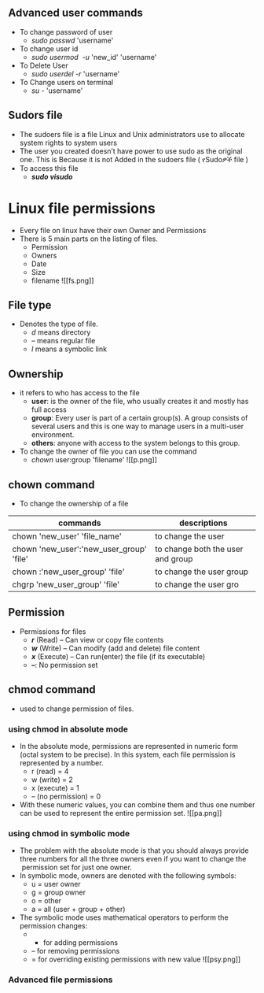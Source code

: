 ## Advanced user commands
- To change password of user
    - *sudo passwd* 'username'
- To change user id
    - *sudo usermod  -u* 'new_id' 'username'
- To Delete User
    - *sudo userdel -r* 'username'
- To Change users on terminal
    - *su -* 'username'

## Sudors file
- The sudoers file is a file Linux and Unix administrators use to allocate system rights to system users
- The user you created doesn’t have power to use sudo as the original one. This is Because it is not Added in the sudoers file ( የSudoዎች file )
- To access this file
    - ***sudo visudo***

# Linux file permissions 
- Every file on linux have their own Owner and Permissions
- There is 5 main parts on the listing of files.
    - Permission
    - Owners
    - Date
    - Size
    - filename
![[fs.png]]

## File type
- Denotes the type of file. 
    - *d* means directory
    - *–* means regular file
    - *l* means a symbolic link
## Ownership
- it refers to who has access to the file
    - **user**: is the owner of the file, who usually creates it and mostly has full access
    - **group**: Every user is part of a certain group(s). A group consists of several users and this is one way to manage users in a multi-user environment.
    - **others**: anyone with access to the system belongs to this group.
- To change the owner of file you can use the command
    - *chown* user:group 'filename'
![[p.png]]

## chown command
- To change the ownership of a file

| commands | descriptions |
| ---- | ---- |
| chown 'new_user'  'file_name' | to change the user |
| chown 'new_user':'new_user_group'  'file' | to change both the user and group  |
| chown :'new_user_group'  'file'    | to change the user group |
| chgrp 'new_user_group'  'file' | to change the user gro |
## Permission
- Permissions for files
    - ***r*** (Read) – Can view or copy file contents
    - ***w*** (Write) – Can modify (add and delete) file content
    - ***x*** (Execute) – Can run(enter) the file (if its executable)
    - ***–***: No permission set

## chmod command
- used to change permission of files.
### using chmod in absolute mode
- In the absolute mode, permissions are represented in numeric form (octal system to be precise). In this system, each file permission is represented by a number.
    - r (read) = 4
    - w (write) = 2
    - x (execute) = 1
    - – (no permission) = 0
- With these numeric values, you can combine them and thus one number can be used to represent the entire permission set.
![[pa.png]]

### using chmod in symbolic mode
- The problem with the absolute mode is that you should always provide three numbers for all the three owners even if you want to change the  permission set for just one owner.
- In symbolic mode, owners are denoted with the following symbols:
    - u = user owner
    - g = group owner
    - o = other
    - a = all (user + group + other)
- The symbolic mode uses mathematical operators to perform the permission changes:
    - + for adding permissions
    - – for removing permissions
    - = for overriding existing permissions with new value
![[psy.png]]

### Advanced file permissions

